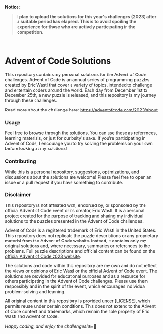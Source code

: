 **Notice:**
> **I plan to upload the solutions for this year's challenges (2023) after a suitable period has elapsed. This is to avoid spoiling the experience for those who are actively participating in the competition.**

<br/>

# Advent of Code Solutions

This repository contains my personal solutions for the Advent of Code challenges. Advent of Code is an annual series of programming puzzles created by Eric Wastl that cover a variety of topics, intended to challenge and entertain coders around the world. Each day from December 1st to December 25th, a new puzzle is released, and this repository is my journey through these challenges.

Read more about the challenge here: https://adventofcode.com/2023/about 

### Usage
Feel free to browse through the solutions. You can use these as references, learning materials, or just for curiosity's sake. If you're participating in Advent of Code, I encourage you to try solving the problems on your own before looking at my solutions!

### Contributing
While this is a personal repository, suggestions, optimizations, and discussions about the solutions are welcome! Please feel free to open an issue or a pull request if you have something to contribute.

### Disclaimer
This repository is not affiliated with, endorsed by, or sponsored by the official Advent of Code event or its creator, Eric Wastl. It is a personal project created for the purpose of tracking and sharing my individual solutions to the puzzles presented in the Advent of Code challenges.

Advent of Code is a registered trademark of Eric Wastl in the United States. This repository does not replicate the puzzle descriptions or any proprietary material from the Advent of Code website. Instead, it contains only my original solutions and, where necessary, summaries or references to the problems. Full puzzle descriptions and official content can be found on the [official Advent of Code 2023 website](https://adventofcode.com/2023).

The solutions and code within this repository are my own and do not reflect the views or opinions of Eric Wastl or the official Advent of Code event. The solutions are provided for educational purposes and as a resource for others participating in the Advent of Code challenges. Please use them responsibly and in the spirit of the event, which encourages individual problem-solving and learning.

All original content in this repository is provided under [LICENSE], which permits reuse under certain conditions. This does not extend to the Advent of Code content and trademarks, which remain the sole property of Eric Wastl and Advent of Code.

*Happy coding, and enjoy the challenges!*:snowflake::star::christmas_tree:

